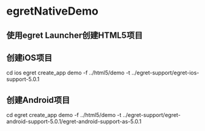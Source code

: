 # egretNativeDemo
## 使用egret Launcher创建HTML5项目

## 创建iOS项目
cd  ios
egret create_app demo -f ../html5/demo -t ../egret-support/egret-ios-support-5.0.1
## 创建Android项目
cd 
egret create_app demo -f ../html5/demo -t ../egret-support/egret-android-support-5.0.1/egret-android-support-as-5.0.1